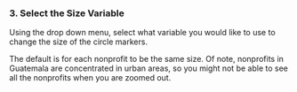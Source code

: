### 3. Select the Size Variable 

Using the drop down menu, select what variable you would like to use to change the size of the circle markers.

The default is for each nonprofit to be the same size. Of note, nonprofits in Guatemala are concentrated in urban areas, so you might not be able to see all the nonprofits when you are zoomed out. 